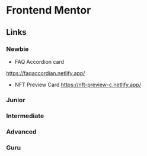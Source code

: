 # Frontend Mentor

## Links

### Newbie

- FAQ Accordion card

https://faqaccordian.netlify.app/

- NFT Preview Card
https://nft-preview-c.netlify.app/





### Junior

### Intermediate

### Advanced

### Guru




